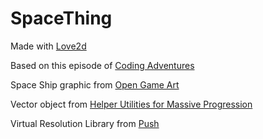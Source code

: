 # SpaceThing

Made with [Love2d](https://love2d.org/)

Based on this episode of [Coding Adventures](https://www.youtube.com/watch?v=7axImc1sxa0&t=83s)

Space Ship graphic from [Open Game Art](https://opengameart.org/content/ship-space-0)

Vector object from [Helper Utilities for Massive Progression](https://github.com/HDictus/hump)

Virtual Resolution Library from [Push](https://github.com/Ulydev/push)